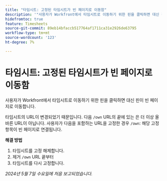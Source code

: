 ```yaml
---
title: "타임시트: 고정된 타임시트가 빈 페이지로 이동함"
description: '"사용자가 Workfront에서 타임시트로 이동하기 위한 핀을 클릭하면 대신 핀이 빈 페이지로 이동합니다. 해결 방법을 사용할 수 있습니다.”'
hidefromtoc: true
feature: Timesheets
source-git-commit: 89eb14bfaccb517764af1711ca31e2926de63795
workflow-type: tm+mt
source-wordcount: '123'
ht-degree: 7%

---
```



# 타임시트: 고정된 타임시트가 빈 페이지로 이동함

사용자가 Workfront에서 타임시트로 이동하기 위한 핀을 클릭하면 대신 핀이 빈 페이지로 이동합니다.

타임시트의 URL이 변경되었기 때문입니다. 다음 `/own` URL의 끝에 있는 은 더 이상 올바른 URL이 아닙니다. 사용자가 다음을 포함하는 URL을 고정한 경우 `/own`: 해당 고정 항목이 빈 페이지로 연결됩니다.

**해결 방법**

1. 타임시트를 고정 해제합니다.
1. 제거 `/own` URL 끝부터
1. 타임시트를 다시 고정합니다.

_2024년 5월 7일 수요일에 처음 보고되었습니다._


